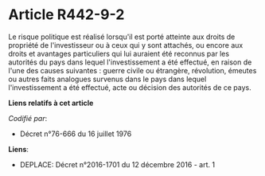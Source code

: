 # Article R442-9-2

Le risque politique est réalisé lorsqu'il est porté atteinte aux droits de propriété de l'investisseur ou à ceux qui y sont
attachés, ou encore aux droits et avantages particuliers qui lui auraient été reconnus par les autorités du pays dans lequel
l'investissement a été effectué, en raison de l'une des causes suivantes : guerre civile ou étrangère, révolution, émeutes ou
autres faits analogues survenus dans le pays dans lequel l'investissement a été effectué, acte ou décision des autorités de
ce pays.

**Liens relatifs à cet article**

_Codifié par_:

  - Décret n°76-666 du 16 juillet 1976

**Liens**:

  - DEPLACE: Décret n°2016-1701 du 12 décembre 2016 - art. 1
